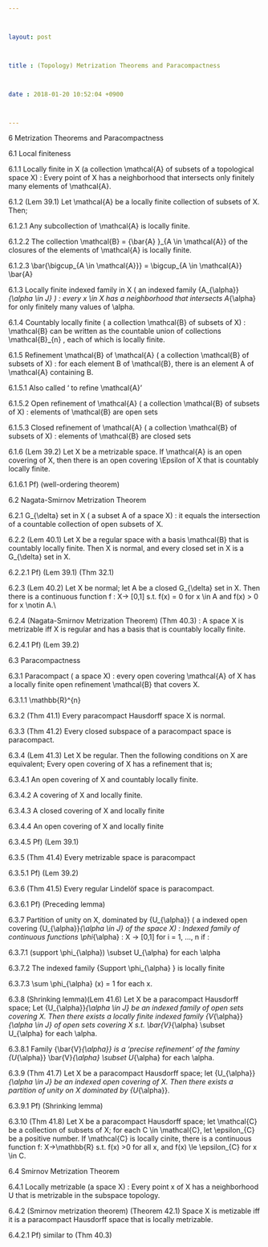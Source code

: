 ```yaml
---



layout: post



title : (Topology) Metrization Theorems and Paracompactness



date : 2018-01-20 10:52:04 +0900



---
```


6	Metrization Theorems and Paracompactness

6.1	Local finiteness

6.1.1	Locally finite in X (a collection \mathcal{A} of subsets of a topological space X) : Every point of X has a neighborhood that intersects only finitely many elements of \mathcal{A}. 

6.1.2	(Lem 39.1) Let \mathcal{A} be a locally finite collection of subsets of X. Then;

6.1.2.1	Any subcollection of \mathcal{A} is locally finite.

6.1.2.2	The collection \mathcal{B} = {\bar{A} }_{A \in \mathcal{A}} of the closures of the elements of \mathcal{A} is locally finite.

6.1.2.3	\bar{\bigcup_{A \in \mathcal{A}}} = \bigcup_{A \in \mathcal{A}} \bar{A}

6.1.3	Locally finite indexed family in X ( an indexed family {A_{\alpha}}_{\alpha \in J} ) : every x \in X has a neighborhood that intersects A_{\alpha} for only finitely many values of \alpha.

6.1.4	Countably locally finite ( a collection \mathcal{B} of subsets of X) : \mathcal{B} can be written as the countable union of collections \mathcal{B}_{n} , each of which is locally finite.

6.1.5	Refinement \mathcal{B} of \mathcal{A} ( a collection \mathcal{B} of subsets of X) : for each element B of \mathcal{B}, there is an element A of \mathcal{A} containing B.

6.1.5.1	Also called ‘ to refine \mathcal{A}’

6.1.5.2	Open refinement of \mathcal{A} ( a collection \mathcal{B} of subsets of X) : elements of \mathcal{B} are open sets

6.1.5.3	Closed refinement of \mathcal{A} ( a collection \mathcal{B} of subsets of X) : elements of \mathcal{B} are closed sets

6.1.6	(Lem 39.2) Let X be a metrizable space. If \mathcal{A} is an open covering of X, then there is an open covering \Epsilon of X that is countably locally finite.

6.1.6.1	Pf) (well-ordering theorem)

6.2	Nagata-Smirnov Metrization Theorem	

6.2.1	G_{\delta} set in X ( a subset A of a space X) : it equals the intersection of a countable collection of open subsets of X.

6.2.2	(Lem 40.1) Let X be a regular space with a basis \mathcal{B} that is countably locally finite. Then X is normal, and every closed set in X is a G_{\delta} set in X.

6.2.2.1	Pf) (Lem 39.1) (Thm 32.1)

6.2.3	(Lem 40.2) Let X be normal; let A be a closed G_{\delta} set in X. Then there is a continuous function f : X-> [0,1] s.t. f(x) = 0 for x \in A and f(x) > 0 for x \notin A.\

6.2.4	(Nagata-Smirnov Metrization Theorem) (Thm 40.3) : A space X is metrizable iff X is regular and has a basis that is countably locally finite.

6.2.4.1	Pf) (Lem 39.2) 

6.3	Paracompactness

6.3.1	Paracompact ( a space X) : every open covering \mathcal{A} of X has a locally finite open refinement \mathcal{B} that covers X.

6.3.1.1	\mathbb{R}^{n}

6.3.2	(Thm 41.1) Every paracompact Hausdorff space X is normal.

6.3.3	(Thm 41.2) Every closed subspace of a paracompact space is paracompact.

6.3.4	(Lem 41.3) Let X be regular. Then the following conditions on X are equivalent; Every open covering of X has a refinement that is;

6.3.4.1	An open covering of X and countably locally finite.

6.3.4.2	A covering of X and locally finite.

6.3.4.3	A closed covering of X and locally finite

6.3.4.4	An open covering of X and locally finite

6.3.4.5	Pf) (Lem 39.1) 

6.3.5	(Thm 41.4) Every metrizable space is paracompact

6.3.5.1	Pf) (Lem 39.2)

6.3.6	(Thm 41.5) Every regular Lindelöf space is paracompact.

6.3.6.1	Pf) (Preceding lemma) 

6.3.7	Partition of unity on X, dominated by {U_{\alpha}} ( a indexed open covering {U_{\alpha}}_{\alpha \in J}  of the space X) : Indexed family of continuous functions \phi_{\alpha} : X -> [0,1] for i = 1, …, n if :

6.3.7.1	(support \phi_{\alpha}) \subset U_{\alpha} for each \alpha

6.3.7.2	The indexed family {Support \phi_{\alpha} } is locally finite

6.3.7.3	\sum \phi_{\alpha} (x) = 1 for each x.

6.3.8	(Shrinking lemma)(Lem 41.6) Let X be a paracompact Hausdorff space; Let {U_{\alpha}}_{\alpha \in J} be an indexed family of open sets covering X. Then there exists a locally finite indexed family {V_{\alpha}}_{\alpha \in J} of open sets covering X s.t. \bar{V}_{\alpha} \subset U_{\alpha} for each \alpha.

6.3.8.1	Family {\bar{V}_{\alpha}} is a ‘precise refinement’ of the faminy {U_{\alpha}} \bar{V}_{\alpha} \subset U_{\alpha} for each \alpha.

6.3.9	(Thm 41.7) Let X be a paracompact Hausdorff space; let {U_{\alpha}}_{\alpha \in J} be an indexed open covering of X. Then there exists a partition of unity on X dominated by {U_{\alpha}}.

6.3.9.1	Pf) (Shrinking lemma)

6.3.10	(Thm 41.8) Let X be a paracompact Hausdorff space; let \mathcal{C} be a collection of subsets of X; for each C \in \mathcal{C}, let \epsilon_{C} be a positive number. If \mathcal{C} is locally cinite, there is a continuous function f: X->\mathbb{R} s.t. f(x) >0 for all x, and f(x) \le \epsilon_{C} for x \in C.

6.4	Smirnov Metrization Theorem

6.4.1	Locally metrizable (a space X) : Every point x of X has a neighborhood U that is metrizable in the subspace topology.

6.4.2	(Smirnov metrization theorem) (Theorem 42.1) Space X is metizable iff it is a paracompact Hausdorff space that is locally metrizable.

6.4.2.1	Pf) similar to (Thm 40.3)

